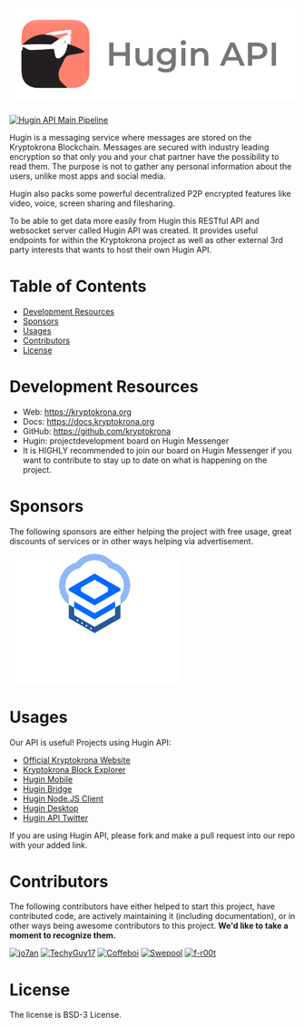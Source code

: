 # ![Hugin API](assets/img/api.png)

[![Hugin API Main Pipeline](https://github.com/kryptokrona/hugin-api/actions/workflows/main-ci.yml/badge.svg)](https://github.com/kryptokrona/hugin-api/actions/workflows/main-ci.yml) 

Hugin is a messaging service where messages are stored on the Kryptokrona Blockchain. Messages are secured with industry leading encryption so that only you and your chat partner have the possibility to read them. The purpose is not to gather any personal information about the users, unlike most apps and social media.

Hugin also packs some powerful decentralized P2P encrypted features like video, voice, screen sharing and filesharing.

To be able to get data more easily from Hugin this RESTful API and websocket server called Hugin API was created. It provides useful endpoints for within the Kryptokrona project as well as other external 3rd party interests that wants to host their own Hugin API.

# Table of Contents

- [Development Resources](#development-resources)
- [Sponsors](#sponsors)
- [Usages](#usages)
- [Contributors](#contributors)
- [License](#license)

# Development Resources

- Web: https://kryptokrona.org
- Docs: https://docs.kryptokrona.org
- GitHub: https://github.com/kryptokrona
- Hugin: projectdevelopment board on Hugin Messenger
- It is HIGHLY recommended to join our board on Hugin Messenger if you want to contribute to stay up to date on what is happening on the project.

# Sponsors

The following sponsors are either helping the project with free usage, great discounts of services or in other ways helping
via advertisement.

<p align="left">
  <img src="./assets/img/novastack.png" alt="Novastack Hosting" width="300"/>
</p>

# Usages

Our API is useful! Projects using Hugin API:

- [Official Kryptokrona Website](https://www.kryptokrona.org/)
- [Kryptokrona Block Explorer](https://github.com/kryptokrona/kryptokrona-block-explorer)
- [Hugin Mobile](https://github.com/kryptokrona/hugin-mobile)
- [Hugin Bridge](https://github.com/kryptokrona/hugin-bridge)
- [Hugin Node.JS Client](https://github.com/TechyGuy17/Hugin-client-nodejs)
- [Hugin Desktop](https://github.com/kryptokrona/hugin-desktop)
- [Hugin API Twitter](https://github.com/kryptokrona/hugin-api-twitter)

If you are using Hugin API, please fork and make a pull request into our repo with your added link. 

# Contributors

The following contributors have either helped to start this project, have contributed
code, are actively maintaining it (including documentation), or in other ways
being awesome contributors to this project. **We'd like to take a moment to recognize them.**

[<img src="https://github.com/mjovanc.png?size=72" alt="jo7an" width="72">](https://github.com/mjovanc)
[<img src="https://github.com/TechyGuy17.png?size=72" alt="TechyGuy17" width="72">](https://github.com/TechyGuy17)
[<img src="https://github.com/Coffeboi.png?size=72" alt="Coffeboi" width="72">](https://github.com/Coffeboi)
[<img src="https://github.com/Swepool.png?size=72" alt="Swepool" width="72">](https://github.com/Swepool)
[<img src="https://github.com/f-r00t.png?size=72" alt="f-r00t" width="72">](https://github.com/f-r00t)

# License

The license is BSD-3 License.
